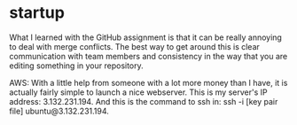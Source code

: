 # startup

<p> What I learned with the GitHub assignment is that it can be really annoying to deal with merge conflicts. The best way to get around this is clear communication with team members and consistency in the way that you are editing something in your repository.</p> 

<p> AWS: With a little help from someone with a lot more money than I have, it is actually fairly simple to launch a nice webserver. This is my server's IP address: 3.132.231.194. And this is the command to ssh in: ssh -i [key pair file] ubuntu@3.132.231.194. </p>
